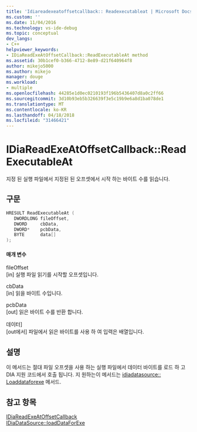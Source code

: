```yaml
---
title: 'Idiareadexeatoffsetcallback:: Readexecutableat | Microsoft Docs'
ms.custom: ''
ms.date: 11/04/2016
ms.technology: vs-ide-debug
ms.topic: conceptual
dev_langs:
- C++
helpviewer_keywords:
- IDiaReadExeAtOffsetCallback::ReadExecutableAt method
ms.assetid: 30b1cef0-b366-4712-8e89-d21f640964f8
author: mikejo5000
ms.author: mikejo
manager: douge
ms.workload:
- multiple
ms.openlocfilehash: 44285e1d0ec0210193f196b5436407d8a0c2ff66
ms.sourcegitcommit: 3d10b93eb5b326639f3e5c19b9e6a8d1ba078de1
ms.translationtype: MT
ms.contentlocale: ko-KR
ms.lasthandoff: 04/18/2018
ms.locfileid: "31466421"
---
```

# <a name="idiareadexeatoffsetcallbackreadexecutableat"></a>IDiaReadExeAtOffsetCallback::ReadExecutableAt
지정 된 실행 파일에서 지정된 된 오프셋에서 시작 하는 바이트 수를 읽습니다.  
  
## <a name="syntax"></a>구문  
  
```C++  
HRESULT ReadExecutableAt (   
   DWORDLONG fileOffset,  
   DWORD     cbData,  
   DWORD*    pcbData,  
   BYTE      data[]  
);  
```  
  
#### <a name="parameters"></a>매개 변수  
 fileOffset  
 [in] 실행 파일 읽기를 시작할 오프셋입니다.  
  
 cbData  
 [in] 읽을 바이트 수입니다.  
  
 pcbData  
 [out] 읽은 바이트 수를 반환 합니다.  
  
 데이터]  
 [out에서] 파일에서 읽은 바이트를 사용 하 여 입력은 배열입니다.  
  
## <a name="remarks"></a>설명  
 이 메서드는 절대 파일 오프셋을 사용 하는 실행 파일에서 데이터 바이트를 로드 하 고 DIA 지원 코드에서 호출 됩니다. 지 원하는이 메서드는 [idiadatasource:: Loaddataforexe](../../debugger/debug-interface-access/idiadatasource-loaddataforexe.md) 메서드.  
  
## <a name="see-also"></a>참고 항목  
 [IDiaReadExeAtOffsetCallback](../../debugger/debug-interface-access/idiareadexeatoffsetcallback.md)   
 [IDiaDataSource::loadDataForExe](../../debugger/debug-interface-access/idiadatasource-loaddataforexe.md)